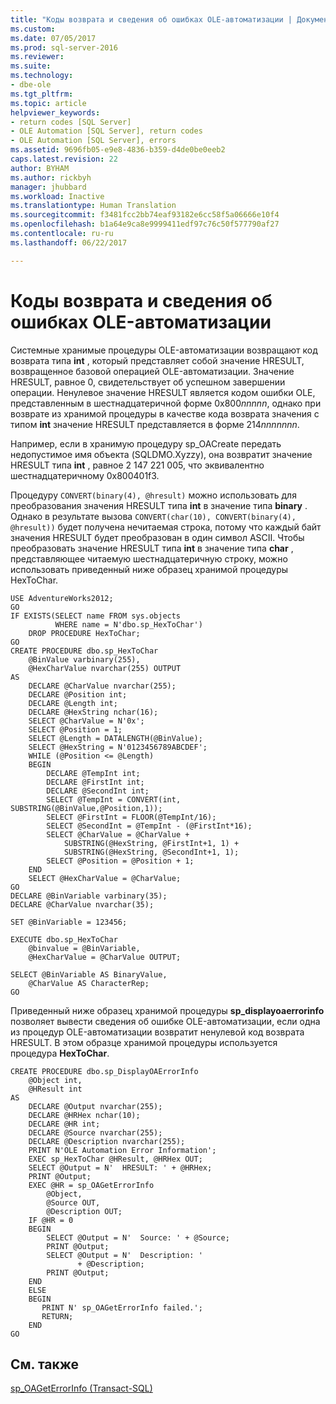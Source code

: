 ```yaml
---
title: "Коды возврата и сведения об ошибках OLE-автоматизации | Документация Майкрософт"
ms.custom: 
ms.date: 07/05/2017
ms.prod: sql-server-2016
ms.reviewer: 
ms.suite: 
ms.technology:
- dbe-ole
ms.tgt_pltfrm: 
ms.topic: article
helpviewer_keywords:
- return codes [SQL Server]
- OLE Automation [SQL Server], return codes
- OLE Automation [SQL Server], errors
ms.assetid: 9696fb05-e9e8-4836-b359-d4de0be0eeb2
caps.latest.revision: 22
author: BYHAM
ms.author: rickbyh
manager: jhubbard
ms.workload: Inactive
ms.translationtype: Human Translation
ms.sourcegitcommit: f3481fcc2bb74eaf93182e6cc58f5a06666e10f4
ms.openlocfilehash: b1a64e9ca8e9999411edf97c76c50f577790af27
ms.contentlocale: ru-ru
ms.lasthandoff: 06/22/2017

---
```

# <a name="ole-automation-return-codes-and-error-information"></a>Коды возврата и сведения об ошибках OLE-автоматизации
  Системные хранимые процедуры OLE-автоматизации возвращают код возврата типа **int** , который представляет собой значение HRESULT, возвращенное базовой операцией OLE-автоматизации. Значение HRESULT, равное 0, свидетельствует об успешном завершении операции. Ненулевое значение HRESULT является кодом ошибки OLE, представленным в шестнадцатеричной форме 0x800*nnnnn*, однако при возврате из хранимой процедуры в качестве кода возврата значения с типом **int** значение HRESULT представляется в форме 214*nnnnnnn*.  
  
 Например, если в хранимую процедуру sp_OACreate передать недопустимое имя объекта (SQLDMO.Xyzzy), она возвратит значение HRESULT типа **int** , равное 2 147 221 005, что эквивалентно шестнадцатеричному 0x800401f3.  
  
 Процедуру `CONVERT(binary(4), @hresult)` можно использовать для преобразования значения HRESULT типа **int** в значение типа **binary** . Однако в результате вызова `CONVERT(char(10), CONVERT(binary(4), @hresult))` будет получена нечитаемая строка, потому что каждый байт значения HRESULT будет преобразован в один символ ASCII. Чтобы преобразовать значение HRESULT типа **int** в значение типа **char** , представляющее читаемую шестнадцатеричную строку, можно использовать приведенный ниже образец хранимой процедуры HexToChar.  
  
```  
USE AdventureWorks2012;  
GO  
IF EXISTS(SELECT name FROM sys.objects  
          WHERE name = N'dbo.sp_HexToChar')  
    DROP PROCEDURE HexToChar;  
GO  
CREATE PROCEDURE dbo.sp_HexToChar  
    @BinValue varbinary(255),  
    @HexCharValue nvarchar(255) OUTPUT  
AS  
    DECLARE @CharValue nvarchar(255);  
    DECLARE @Position int;  
    DECLARE @Length int;  
    DECLARE @HexString nchar(16);  
    SELECT @CharValue = N'0x';  
    SELECT @Position = 1;  
    SELECT @Length = DATALENGTH(@BinValue);  
    SELECT @HexString = N'0123456789ABCDEF';  
    WHILE (@Position <= @Length)  
    BEGIN  
        DECLARE @TempInt int;  
        DECLARE @FirstInt int;  
        DECLARE @SecondInt int;  
        SELECT @TempInt = CONVERT(int, SUBSTRING(@BinValue,@Position,1));  
        SELECT @FirstInt = FLOOR(@TempInt/16);  
        SELECT @SecondInt = @TempInt - (@FirstInt*16);  
        SELECT @CharValue = @CharValue +  
            SUBSTRING(@HexString, @FirstInt+1, 1) +  
            SUBSTRING(@HexString, @SecondInt+1, 1);  
        SELECT @Position = @Position + 1;  
    END  
    SELECT @HexCharValue = @CharValue;  
GO  
DECLARE @BinVariable varbinary(35);  
DECLARE @CharValue nvarchar(35);  
  
SET @BinVariable = 123456;  
  
EXECUTE dbo.sp_HexToChar  
    @binvalue = @BinVariable,  
    @HexCharValue = @CharValue OUTPUT;  
  
SELECT @BinVariable AS BinaryValue,  
    @CharValue AS CharacterRep;  
GO  
```  
  
 Приведенный ниже образец хранимой процедуры **sp_displayoaerrorinfo** позволяет вывести сведения об ошибке OLE-автоматизации, если одна из процедур OLE-автоматизации возвратит ненулевой код возврата HRESULT. В этом образце хранимой процедуры используется процедура **HexToChar**.  
  
```  
CREATE PROCEDURE dbo.sp_DisplayOAErrorInfo  
    @Object int,  
    @HResult int  
AS  
    DECLARE @Output nvarchar(255);  
    DECLARE @HRHex nchar(10);  
    DECLARE @HR int;  
    DECLARE @Source nvarchar(255);  
    DECLARE @Description nvarchar(255);  
    PRINT N'OLE Automation Error Information';  
    EXEC sp_HexToChar @HResult, @HRHex OUT;  
    SELECT @Output = N'  HRESULT: ' + @HRHex;  
    PRINT @Output;  
    EXEC @HR = sp_OAGetErrorInfo  
        @Object,  
        @Source OUT,  
        @Description OUT;  
    IF @HR = 0  
    BEGIN  
        SELECT @Output = N'  Source: ' + @Source;  
        PRINT @Output;  
        SELECT @Output = N'  Description: '  
               + @Description;  
        PRINT @Output;  
    END  
    ELSE  
    BEGIN  
       PRINT N' sp_OAGetErrorInfo failed.';  
       RETURN;  
    END  
GO  
```  
  
## <a name="related-content"></a>См. также  
 [sp_OAGetErrorInfo (Transact-SQL)](../../relational-databases/system-stored-procedures/sp-oageterrorinfo-transact-sql.md)  
  
  

